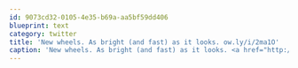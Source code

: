 ```yaml
---
id: 9073cd32-0105-4e35-b69a-aa5bf59dd406
blueprint: text
category: twitter
title: 'New wheels. As bright (and fast) as it looks. ow.ly/i/2ma1O'
caption: 'New wheels. As bright (and fast) as it looks. <a href="http://ow.ly/i/2ma1O" title="http://ow.ly/i/2ma1O" class="link link_untco">ow.ly/i/2ma1O</a>'
---
```

